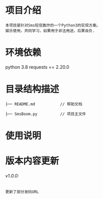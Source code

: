 # 项目介绍
    本项目是针对Sms短信轰炸的一个Python3的实现方案。
    娱乐使用，共同学习，如果用于非法用途，后果自负.
 
# 环境依赖
 python 3.8
 requests == 2.20.0
 
# 目录结构描述
    ├── README.md           // 帮助文档
    
    ├── SmsBoom.py          // 项目主文件
    
 
# 使用说明
 
 
 
# 版本内容更新
###### v1.0.0: 
    更新了部分发码URL
 

